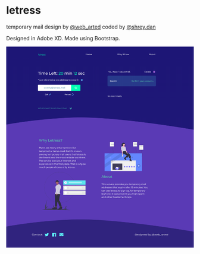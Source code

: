 # letress
 temporary mail design by [@web_arted](https://instagram.com/web_arted)
 coded by [@shrey.dan](https://instagram.com/shrey.dan)

 Designed in Adobe XD.
 Made using Bootstrap.

 ![finished design - front end only](https://raw.githubusercontent.com/shreydan/letress/master/assets/webpage_full_draft.png)